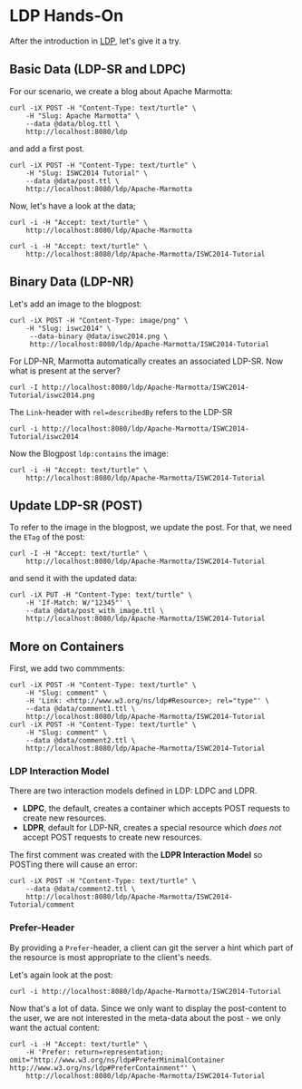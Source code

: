 # LDP Hands-On

After the introduction in [LDP](), let's give it a try.

## Basic Data (LDP-SR and LDPC)

For our scenario, we create a blog about Apache Marmotta:

    curl -iX POST -H "Content-Type: text/turtle" \
        -H "Slug: Apache Marmotta" \
        --data @data/blog.ttl \
        http://localhost:8080/ldp

and add a first post.

    curl -iX POST -H "Content-Type: text/turtle" \
        -H "Slug: ISWC2014 Tutorial" \
        --data @data/post.ttl \
        http://localhost:8080/ldp/Apache-Marmotta

Now, let's have a look at the data;

    curl -i -H "Accept: text/turtle" \
        http://localhost:8080/ldp/Apache-Marmotta

    curl -i -H "Accept: text/turtle" \
        http://localhost:8080/ldp/Apache-Marmotta/ISWC2014-Tutorial

## Binary Data (LDP-NR)

Let's add an image to the blogpost:

    curl -iX POST -H "Content-Type: image/png" \
        -H "Slug: iswc2014" \
         --data-binary @data/iswc2014.png \
         http://localhost:8080/ldp/Apache-Marmotta/ISWC2014-Tutorial

For LDP-NR, Marmotta automatically creates an associated LDP-SR. Now what is present at the server?

    curl -I http://localhost:8080/ldp/Apache-Marmotta/ISWC2014-Tutorial/iswc2014.png

The `Link`-header with `rel=describedBy` refers to the LDP-SR

    curl -i http://localhost:8080/ldp/Apache-Marmotta/ISWC2014-Tutorial/iswc2014

Now the Blogpost `ldp:contains` the image:

    curl -i -H "Accept: text/turtle" \
        http://localhost:8080/ldp/Apache-Marmotta/ISWC2014-Tutorial

## Update LDP-SR (POST)

To refer to the image in the blogpost, we update the post. For that, we need the `ETag` of the post:

    curl -I -H "Accept: text/turtle" \
        http://localhost:8080/ldp/Apache-Marmotta/ISWC2014-Tutorial

and send it with the updated data:

    curl -iX PUT -H "Content-Type: text/turtle" \
        -H 'If-Match: W/"12345"' \
        --data @data/post_with_image.ttl \
        http://localhost:8080/ldp/Apache-Marmotta/ISWC2014-Tutorial

## More on Containers

First, we add two commments:

    curl -iX POST -H "Content-Type: text/turtle" \
        -H "Slug: comment" \
        -H 'Link: <http://www.w3.org/ns/ldp#Resource>; rel="type"' \
        --data @data/comment1.ttl \
        http://localhost:8080/ldp/Apache-Marmotta/ISWC2014-Tutorial
    curl -iX POST -H "Content-Type: text/turtle" \
        -H "Slug: comment" \
        --data @data/comment2.ttl \
        http://localhost:8080/ldp/Apache-Marmotta/ISWC2014-Tutorial

### LDP Interaction Model

There are two interaction models defined in LDP: LDPC and LDPR.

* **LDPC**, the default, creates a
    container which accepts POST requests to create new resources.
* **LDPR**, default for LDP-NR, creates a special resource which *does not* accept
    POST requests to create new resources.

The first comment was created with the **LDPR Interaction Model** so POSTing there will cause an error:

    curl -iX POST -H "Content-Type: text/turtle" \
        --data @data/comment2.ttl \
        http://localhost:8080/ldp/Apache-Marmotta/ISWC2014-Tutorial/comment

### Prefer-Header

By providing a `Prefer`-header, a client can git the server a hint which part of the
resource is most appropriate to the client's needs.

Let's again look at the post:

    curl -i http://localhost:8080/ldp/Apache-Marmotta/ISWC2014-Tutorial

Now that's a lot of data. Since we only want to display the post-content to the user, we are not
interested in the meta-data about the post - we only want the actual content:

    curl -i -H "Accept: text/turtle" \
        -H 'Prefer: return=representation; omit="http://www.w3.org/ns/ldp#PreferMinimalContainer http://www.w3.org/ns/ldp#PreferContainment"' \
        http://localhost:8080/ldp/Apache-Marmotta/ISWC2014-Tutorial
